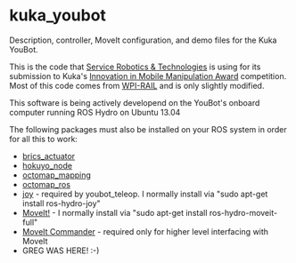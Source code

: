 kuka_youbot
===========

Description, controller, MoveIt configuration, and demo files for the Kuka YouBot.

This is the code that [Service Robotics & Technologies](http://srtlabs.com) is using  for its submission to Kuka's [Innovation in Mobile Manipulation Award](http://www.kuka-labs.com/en/network/innovationaward/) competition. Most of this code comes from [WPI-RAIL](https://github.com/WPI-RAIL) and is only slightly modified.

This software is being actively developend on the YouBot's onboard computer running ROS Hydro on Ubuntu 13.04

The following packages must also be installed on your ROS system in order for all this to work:
- [brics_actuator](https://github.com/WPI-RAIL/brics_actuator)
- [hokuyo_node](https://github.com/ros-drivers/hokuyo_node)
- [octomap_mapping](https://github.com/OctoMap/octomap_mapping/tree/hydro-devel)
- [octomap_ros](https://github.com/OctoMap/octomap_ros/tree/hydro-devel)
- [joy](https://github.com/ros-drivers/joystick_drivers) - required by youbot_teleop. I normally install via "sudo apt-get install ros-hydro-joy"
- [MoveIt!](http://moveit.ros.org/wiki/MoveIt!) - I normally install via "sudo apt-get install ros-hydro-moveit-full"
- [MoveIt Commander](https://github.com/ros-planning/moveit_commander) - required only for higher level interfacing with MoveIt
- GREG WAS HERE! :-)
